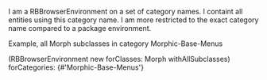 I am a RBBrowserEnvironment on a set of category names.
I containt all entities using this category name.
I am more restricted to the exact category name compared
to a package environment.

Example, all Morph subclasses in category Morphic-Base-Menus

(RBBrowserEnvironment new forClasses: Morph withAllSubclasses) forCategories: {#'Morphic-Base-Menus'}